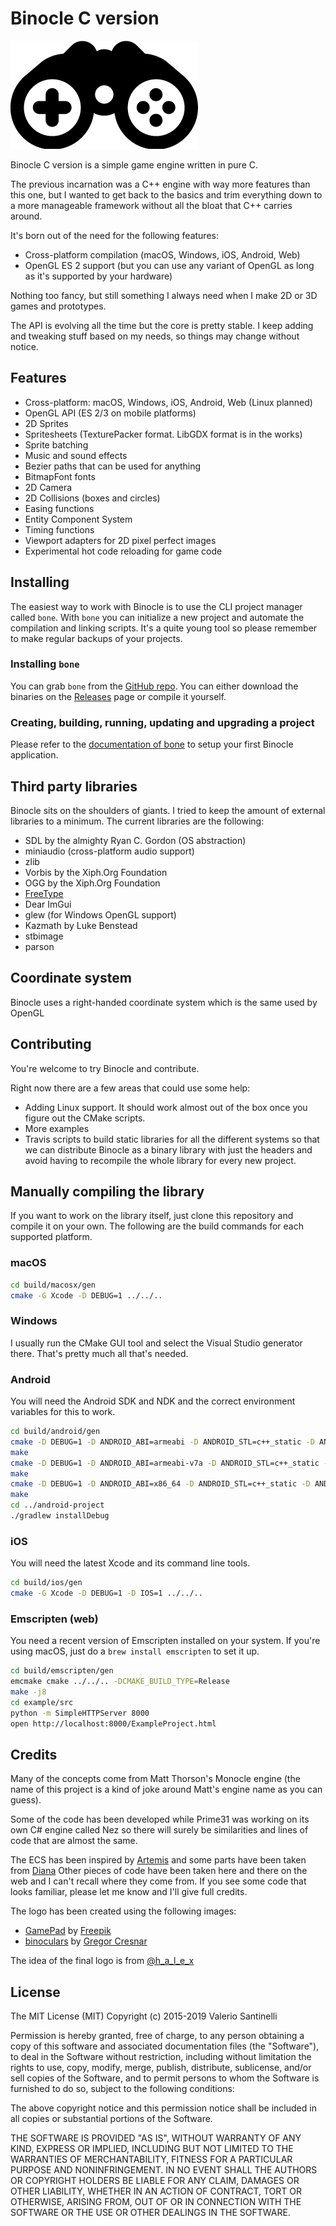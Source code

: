 # Binocle C version

![Binocle Logo](images/binocle-logo-white-bg.png)

Binocle C version is a simple game engine written in pure C.

The previous incarnation was a C++ engine with way more features than this one, but I wanted to get back to the basics and trim everything down to a more manageable framework without all the bloat that C++ carries around.

It's born out of the need for the following features:

- Cross-platform compilation (macOS, Windows, iOS, Android, Web)
- OpenGL ES 2 support (but you can use any variant of OpenGL as long as it's supported by your hardware)

Nothing too fancy, but still something I always need when I make 2D or 3D games and prototypes.

The API is evolving all the time but the core is pretty stable. I keep adding and tweaking stuff based on my needs, so things may change without notice.

## Features

- Cross-platform: macOS, Windows, iOS, Android, Web (Linux planned)
- OpenGL API (ES 2/3 on mobile platforms)
- 2D Sprites
- Spritesheets (TexturePacker format. LibGDX format is in the works)
- Sprite batching
- Music and sound effects
- Bezier paths that can be used for anything
- BitmapFont fonts
- 2D Camera
- 2D Collisions (boxes and circles)
- Easing functions
- Entity Component System
- Timing functions
- Viewport adapters for 2D pixel perfect images
- Experimental hot code reloading for game code

## Installing

The easiest way to work with Binocle is to use the CLI project manager called `bone`.
With `bone` you can initialize a new project and automate the compilation and linking scripts. It's a quite young tool so please remember to make regular backups of your projects.

### Installing `bone`

You can grab `bone` from the [GitHub repo](https://github.com/tanis2000/bone).
You can either download the binaries on the [Releases](https://github.com/tanis2000/bone/releases) page or compile it yourself.

### Creating, building, running, updating and upgrading a project

Please refer to the [documentation of bone](https://github.com/tanis2000/bone/blob/master/README.md) to setup your first Binocle application.

## Third party libraries

Binocle sits on the shoulders of giants. I tried to keep the amount of external libraries to a minimum.
The current libraries are the following:

- SDL by the almighty Ryan C. Gordon (OS abstraction)
- miniaudio (cross-platform audio support)
- zlib
- Vorbis by the Xiph.Org Foundation
- OGG by the Xiph.Org Foundation
- [FreeType](http://www.freetype.org)
- Dear ImGui
- glew (for Windows OpenGL support)
- Kazmath by Luke Benstead
- stbimage
- parson

## Coordinate system

Binocle uses a right-handed coordinate system which is the same used by OpenGL

## Contributing

You're welcome to try Binocle and contribute.

Right now there are a few areas that could use some help:

- Adding Linux support. It should work almost out of the box once you figure out the CMake scripts.
- More examples
- Travis scripts to build static libraries for all the different systems so that we can distribute Binocle as a binary library with just the headers and avoid having to recompile the whole library for every new project.

## Manually compiling the library

If you want to work on the library itself, just clone this repository and compile it on your own. The following are the build commands for each supported platform.

### macOS

```sh
cd build/macosx/gen
cmake -G Xcode -D DEBUG=1 ../../..
```

### Windows

I usually run the CMake GUI tool and select the Visual Studio generator there. That's pretty much all that's needed.

### Android

You will need the Android SDK and NDK and the correct environment variables for this to work.

```sh
cd build/android/gen
cmake -D DEBUG=1 -D ANDROID_ABI=armeabi -D ANDROID_STL=c++_static -D ANDROID_PLATFORM=android-21 -D CMAKE_TOOLCHAIN_FILE=../../cmake/android.toolchain.cmake ../../..
make
cmake -D DEBUG=1 -D ANDROID_ABI=armeabi-v7a -D ANDROID_STL=c++_static -D ANDROID_PLATFORM=android-21 -D CMAKE_TOOLCHAIN_FILE=../../cmake/android.toolchain.cmake ../../..
make
cmake -D DEBUG=1 -D ANDROID_ABI=x86_64 -D ANDROID_STL=c++_static -D ANDROID_PLATFORM=android-21 -D CMAKE_TOOLCHAIN_FILE=../../cmake/android.toolchain.cmake ../../..
make
cd ../android-project
./gradlew installDebug
```

### iOS

You will need the latest Xcode and its command line tools.

```sh
cd build/ios/gen
cmake -G Xcode -D DEBUG=1 -D IOS=1 ../../..
```

### Emscripten (web)

You need a recent version of Emscripten installed on your system.
If you're using macOS, just do a `brew install emscripten` to set it up.

```sh
cd build/emscripten/gen
emcmake cmake ../../.. -DCMAKE_BUILD_TYPE=Release
make -j8
cd example/src
python -m SimpleHTTPServer 8000
open http://localhost:8000/ExampleProject.html
```

## Credits

Many of the concepts come from Matt Thorson's Monocle engine (the name of this project is a kind of joke around Matt's engine name as you can guess).

Some of the code has been developed while Prime31 was working on its own C# engine called Nez so there will surely be similarities and lines of code that are almost the same.

The ECS has been inspired by [Artemis](https://github.com/junkdog/artemis-odb) and some parts have been taken from [Diana](https://github.com/discoloda/Diana)
Other pieces of code have been taken here and there on the web and I can't recall where they come from. If you see some code that looks familiar, please let me know and I'll give full credits.

The logo has been created using the following images:

- [GamePad](https://www.flaticon.com/free-icon/game-console_434898) by [Freepik](https://www.freepik.com/)
- [binoculars](https://www.flaticon.com/free-icon/binoculars_125767) by [Gregor Cresnar](https://www.flaticon.com/authors/gregor-cresnar)

The idea of the final logo is from [@h_a_l_e_x](https://twitter.com/h_a_l_e_x)

## License

The MIT License (MIT)
Copyright (c) 2015-2019 Valerio Santinelli

Permission is hereby granted, free of charge, to any person obtaining a copy of this software and associated documentation files (the "Software"), to deal in the Software without restriction, including without limitation the rights to use, copy, modify, merge, publish, distribute, sublicense, and/or sell copies of the Software, and to permit persons to whom the Software is furnished to do so, subject to the following conditions:

The above copyright notice and this permission notice shall be included in all copies or substantial portions of the Software.

THE SOFTWARE IS PROVIDED "AS IS", WITHOUT WARRANTY OF ANY KIND, EXPRESS OR IMPLIED, INCLUDING BUT NOT LIMITED TO THE WARRANTIES OF MERCHANTABILITY, FITNESS FOR A PARTICULAR PURPOSE AND NONINFRINGEMENT. IN NO EVENT SHALL THE AUTHORS OR COPYRIGHT HOLDERS BE LIABLE FOR ANY CLAIM, DAMAGES OR OTHER LIABILITY, WHETHER IN AN ACTION OF CONTRACT, TORT OR OTHERWISE, ARISING FROM, OUT OF OR IN CONNECTION WITH THE SOFTWARE OR THE USE OR OTHER DEALINGS IN THE SOFTWARE.
